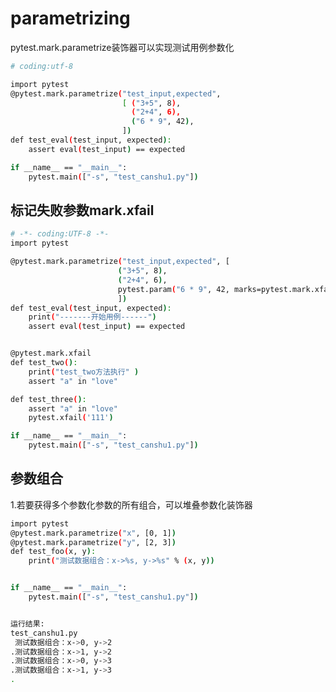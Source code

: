 <!--
 * @Descripttion: 
 * @Author: zlj
 * @Date: 2020-05-20 17:28:22
-->

# parametrizing

pytest.mark.parametrize装饰器可以实现测试用例参数化

```.bash
# coding:utf-8

import pytest
@pytest.mark.parametrize("test_input,expected",
                         [ ("3+5", 8),
                           ("2+4", 6),
                           ("6 * 9", 42),
                         ])
def test_eval(test_input, expected):
    assert eval(test_input) == expected

if __name__ == "__main__":
    pytest.main(["-s", "test_canshu1.py"])
```

## 标记失败参数mark.xfail

```.bash
# -*- coding:UTF-8 -*-
import pytest

@pytest.mark.parametrize("test_input,expected", [
                        ("3+5", 8),
                        ("2+4", 6),
                        pytest.param("6 * 9", 42, marks=pytest.mark.xfail),
                        ])
def test_eval(test_input, expected):
    print("-------开始用例------")
    assert eval(test_input) == expected


@pytest.mark.xfail
def test_two():
    print("test_two方法执行" )
    assert "a" in "love"

def test_three():
    assert "a" in "love"
    pytest.xfail('111')    

if __name__ == "__main__":
    pytest.main(["-s", "test_canshu1.py"])
```

## 参数组合

1.若要获得多个参数化参数的所有组合，可以堆叠参数化装饰器

```.bash
import pytest
@pytest.mark.parametrize("x", [0, 1])
@pytest.mark.parametrize("y", [2, 3])
def test_foo(x, y):
    print("测试数据组合：x->%s, y->%s" % (x, y))


if __name__ == "__main__":
    pytest.main(["-s", "test_canshu1.py"])


运行结果:
test_canshu1.py 
 测试数据组合：x->0, y->2
.测试数据组合：x->1, y->2
.测试数据组合：x->0, y->3
.测试数据组合：x->1, y->3
.
```
